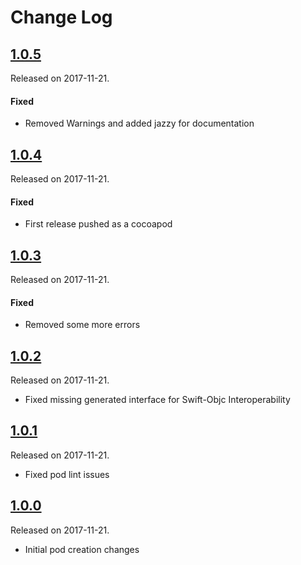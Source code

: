 # Change Log

## [1.0.5](https://github.com/Flipkart/GenericTrackingFramework/releases/tag/1.0.5)
Released on 2017-11-21.

#### Fixed
- Removed Warnings and added jazzy for documentation

## [1.0.4](https://github.com/Flipkart/GenericTrackingFramework/releases/tag/1.0.4)
Released on 2017-11-21.

#### Fixed
- First release pushed as a cocoapod

## [1.0.3](https://github.com/Flipkart/GenericTrackingFramework/releases/tag/1.0.3)
Released on 2017-11-21.

#### Fixed
- Removed some more errors

## [1.0.2](https://github.com/Flipkart/GenericTrackingFramework/releases/tag/1.0.2)
Released on 2017-11-21.

- Fixed missing generated interface for Swift-Objc Interoperability

## [1.0.1](https://github.com/Flipkart/GenericTrackingFramework/releases/tag/1.0.1)
Released on 2017-11-21.

- Fixed pod lint issues

## [1.0.0](https://github.com/Flipkart/GenericTrackingFramework/releases/tag/1.0.0)
Released on 2017-11-21.

- Initial pod creation changes